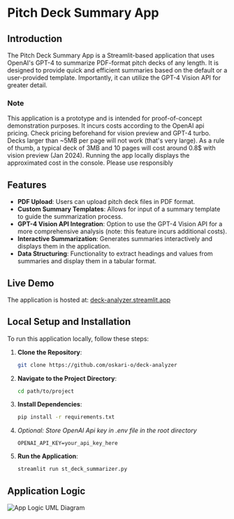 # Pitch Deck Summary App

## Introduction
The Pitch Deck Summary App is a Streamlit-based application that uses OpenAI's GPT-4 to summarize PDF-format pitch decks of any length. It is designed to provide quick and efficient summaries based on the default or a user-provided template. Importantly, it can utilize the GPT-4 Vision API for greater detail.

### Note 

This application is a prototype and is intended for proof-of-concept demonstration purposes. It incurs costs according to the OpenAI api pricing. Check pricing beforehand for vision preview and GPT-4 turbo. Decks larger than ~5MB per page will not work (that's very large). As a rule of thumb, a typical deck of 3MB and 10 pages will cost around 0.8$ with vision preview (Jan 2024). Running the app locally displays the approximated cost in the console. Please use responsibly
## Features
- **PDF Upload**: Users can upload pitch deck files in PDF format.
- **Custom Summary Templates**: Allows for input of a summary template to guide the summarization process.
- **GPT-4 Vision API Integration**: Option to use the GPT-4 Vision API for a more comprehensive analysis (note: this feature incurs additional costs).
- **Interactive Summarization**: Generates summaries interactively and displays them in the application.
- **Data Structuring**: Functionality to extract headings and values from summaries and display them in a tabular format.

## Live Demo
The application is hosted at: [deck-analyzer.streamlit.app](https://deck-analyzer.streamlit.app/)

## Local Setup and Installation
To run this application locally, follow these steps:

1. **Clone the Repository**:
   ```bash
   git clone https://github.com/oskari-o/deck-analyzer
2. **Navigate to the Project Directory**:
   ```bash
   cd path/to/project
3. **Install Dependencies**:
   ```bash
   pip install -r requirements.txt
4. *Optional: Store OpenAI Api key in .env file in the root directory* 
   ```.env
   OPENAI_API_KEY=your_api_key_here
5. **Run the Application**:
   ```bash
   streamlit run st_deck_summarizer.py

## Application Logic

![App Logic UML Diagram](app_logic_w.png)
